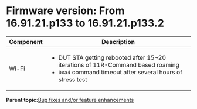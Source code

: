# Firmware version: From 16.91.21.p133 to 16.91.21.p133.2

|Component|Description|
|-----------|-------------|
|Wi-Fi|<ul><li>DUT STA getting rebooted after 15~20 iterations of 11R-Command based roaming</li><li>`0xa4` command timeout after several hours of stress test</li></ul>|

**Parent topic:**[Bug fixes and/or feature enhancements](../topics/bug_fixes_andor_feature_enhancements_01.md)

